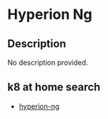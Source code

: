 # Hyperion Ng

## Description

No description provided.

## k8 at home search

- [hyperion-ng](https://nanne.dev/k8s-at-home-search/#/hyperion-ng)
